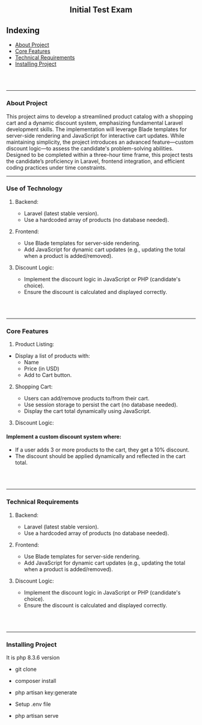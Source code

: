 <p align="center">
 <!-- <img width="100px" src="./public/frontend/img/1.png" align="center" alt="Logo" /> -->
 <h2 align="center">Initial Test Exam</h2>
 <p align="center"></p>
</p>


## Indexing
- [About Project](#about)
- [Core Features](#features)
- [Technical Requirements](#technology)
- [Installing  Project](#installing)


<br>
<br>

<hr>

### About Project <a name="about"></a>
This project aims to develop a streamlined product catalog with a shopping cart and a dynamic discount system, emphasizing fundamental Laravel development skills. The implementation will leverage Blade templates for server-side rendering and JavaScript for interactive cart updates. While maintaining simplicity, the project introduces an advanced feature—custom discount logic—to assess the candidate's problem-solving abilities. Designed to be completed within a three-hour time frame, this project tests the candidate’s proficiency in Laravel, frontend integration, and efficient coding practices under time constraints.

<hr>

### Use of Technology <a name="technology"></a>

1. Backend:
   - Laravel (latest stable version).
   - Use a hardcoded array of products (no database needed).

2. Frontend:
   - Use Blade templates for server-side rendering.
   - Add JavaScript for dynamic cart updates (e.g., updating the total when a product is added/removed).

3. Discount Logic:
   - Implement the discount logic in JavaScript or PHP (candidate's choice).
   - Ensure the discount is calculated and displayed correctly.

<br>
<br>


<hr>

### Core Features <a name="features"></a>
 
1. Product Listing:

- Display a list of products with:
   - Name
   - Price (in USD)
   - Add to Cart button.

2. Shopping Cart:
   - Users can add/remove products to/from their cart.
   - Use session storage to persist the cart (no database needed).
   - Display the cart total dynamically using JavaScript.

3. Discount Logic:
#### Implement a custom discount system where:
   - If a user adds 3 or more products to the cart, they get a 10% discount.
   - The discount should be applied dynamically and reflected in the cart total.
<br>
<br>

<hr>

### Technical Requirements <a name="technology"></a>

1. Backend:
   - Laravel (latest stable version).
   - Use a hardcoded array of products (no database needed).

2. Frontend:
   - Use Blade templates for server-side rendering.
   - Add JavaScript for dynamic cart updates (e.g., updating the total when a product is added/removed).

3. Discount Logic:
   - Implement the discount logic in JavaScript or PHP (candidate's choice).
   - Ensure the discount is calculated and displayed correctly.

<br>
<br>
<hr>

### Installing Project <a name="installing"></a>
It is php 8.3.6 version
- git clone
- composer install
- php artisan key:generate
- Setup .env file 

- php artisan serve